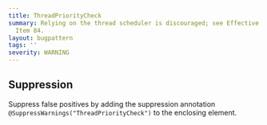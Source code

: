 ```yaml
---
title: ThreadPriorityCheck
summary: Relying on the thread scheduler is discouraged; see Effective Java 3rd Edition
  Item 84.
layout: bugpattern
tags: ''
severity: WARNING
---
```


<!--
*** AUTO-GENERATED, DO NOT MODIFY ***
To make changes, edit the @BugPattern annotation or the explanation in docs/bugpattern.
-->



## Suppression
Suppress false positives by adding the suppression annotation `@SuppressWarnings("ThreadPriorityCheck")` to the enclosing element.
